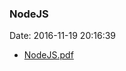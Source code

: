 <!--
title: NodeJS
date: 2016-11-19 20:16:39
tags:
- NodeJS
- Web
-->
### NodeJS
Date: 2016-11-19 20:16:39
* [NodeJS.pdf](https://github.com/zhuzhigao/PersonalMaterials/raw/master/Architecture/NodeJS.pdf)
<!-- more -->
